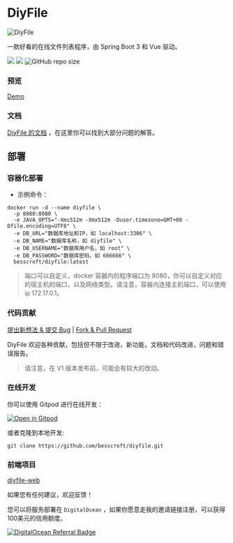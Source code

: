 # DiyFile

<p align="center">

![DiyFile](https://besscroft.com/uploads/diyfile.png)

</p>

一款好看的在线文件列表程序，由 Spring Boot 3 和 Vue 驱动。

[![](https://img.shields.io/badge/%E5%BC%80%E5%8F%91%E8%BF%9B%E5%BA%A6-%E5%BC%80%E5%8F%91%E4%B8%AD-brightgreen?style=flat-square)]() [![](https://img.shields.io/github/license/besscroft/diyfile?style=flat-square)](https://github.com/besscroft/diyfile/blob/master/LICENSE) ![GitHub repo size](https://img.shields.io/github/repo-size/besscroft/diyfile?style=flat-square&color=328657)

### 预览

[Demo](https://demo.besscroft.com/)

### 文档

[DiyFile 的文档](https://doc.diyfile.besscroft.com/) ，在这里你可以找到大部分问题的解答。

## 部署

### 容器化部署

* 示例命令：

```shell
docker run -d --name diyfile \
  -p 8080:8080 \
  -e JAVA_OPTS="-Xms512m -Xmx512m -Duser.timezone=GMT+08 -Dfile.encoding=UTF8" \
  -e DB_URL="数据库地址和IP，如 localhost:3306" \
  -e DB_NAME="数据库名称，如 diyfile" \
  -e DB_USERNAME="数据库用户名，如 root" \
  -e DB_PASSWORD="数据库密码，如 666666" \
  besscroft/diyfile:latest
```

> 端口可以自定义，docker 容器内的程序端口为 8080，你可以自定义对应的宿主机的端口，以及网络类型。请注意，容器内连接主机端口，可以使用 ip 172.17.0.1。

### 代码贡献

[提出新想法 & 提交 Bug](https://github.com/besscroft/diyfile/issues/new) | [Fork & Pull Request](https://github.com/besscroft/diyfile/fork)

DiyFile 欢迎各种贡献，包括但不限于改进，新功能，文档和代码改进，问题和错误报告。

> 请注意，在 V1 版本发布前，可能会有较大的改动。

### 在线开发

你可以使用 Gitpod 进行在线开发：

<p><a href="https://gitpod.io/#https://github.com/besscroft/diyfile" rel="nofollow"><img src="https://camo.githubusercontent.com/1eb1ddfea6092593649f0117f7262ffa8fbd3017/68747470733a2f2f676974706f642e696f2f627574746f6e2f6f70656e2d696e2d676974706f642e737667" alt="Open in Gitpod" data-canonical-src="https://gitpod.io/button/open-in-gitpod.svg" style="max-width:100%;"></a></p>

或者克隆到本地开发:

```shell
git clone https://github.com/besscroft/diyfile.git
```
### 前端项目

[diyfile-web](https://github.com/besscroft/diyfile-web)

如果您有任何建议，欢迎反馈！

您可以将服务部署在 `DigitalOcean` ，如果你愿意走我的邀请链接注册，可以获得100美元的信用额度。

<a href="https://www.digitalocean.com/?refcode=6841be7284cc&utm_campaign=Referral_Invite&utm_medium=Referral_Program&utm_source=badge"><img src="https://web-platforms.sfo2.cdn.digitaloceanspaces.com/WWW/Badge%201.svg" alt="DigitalOcean Referral Badge" /></a>
